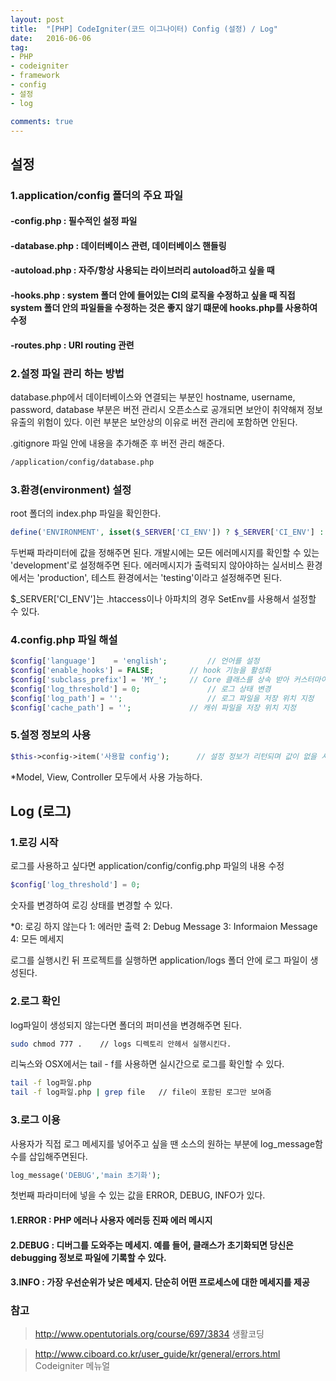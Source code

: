 ```yaml
---
layout: post
title:  "[PHP] CodeIgniter(코드 이그나이터) Config (설정) / Log"
date:   2016-06-06
tag:
- PHP
- codeigniter
- framework
- config
- 설정
- log

comments: true
---
```


## 설정

### 1.application/config 폴더의 주요 파일

#### -config.php : 필수적인 설정 파일

#### -database.php : 데이터베이스 관련, 데이터베이스 핸들링 

#### -autoload.php : 자주/항상 사용되는 라이브러리 autoload하고 싶을 때

#### -hooks.php : system 폴더 안에 들어있는 CI의 로직을 수정하고 싶을 때 직접 system 폴더 안의 파일들을 수정하는 것은 좋지 않기 떄문에 hooks.php를 사용하여 수정

#### -routes.php : URI routing 관련

### 2.설정 파일 관리 하는 방법
database.php에서 데이터베이스와 연결되는 부분인 hostname, username, password, database 부분은 버전 관리시 오픈소스로 공개되면 보안이 취약해져 정보 유출의 위험이 있다. 이런 부분은 보안상의 이유로 버전 관리에 포함하면 안된다.

.gitignore 파일 안에 내용을 추가해준 후 버전 관리 해준다.

```bash
/application/config/database.php
```

### 3.환경(environment) 설정
root 폴더의 index.php 파일을 확인한다.
	
```php
define('ENVIRONMENT', isset($_SERVER['CI_ENV']) ? $_SERVER['CI_ENV'] : 'development');
```

두번째 파라미터에 값을 정해주면 된다.
개발시에는 모든 에러메시지를 확인할 수 있는 'development'로 설정해주면 된다. 
에러메시지가 출력되지 않아야하는 실서비스 환경에서는 'production', 테스트 환경에서는 'testing'이라고 설정해주면 된다.

$_SERVER['CI_ENV']는 .htaccess이나 아파치의 경우 SetEnv를 사용해서 설정할 수 있다.

### 4.config.php 파일 해설
```php
$config['language']    = 'english';			// 언어를 설정
$config['enable_hooks'] = FALSE;		// hook 기능을 활성화
$config['subclass_prefix'] = 'MY_';		// Core 클래스를 상속 받아 커스터마이징 할 때 클래스 이름의 약속된 접두사를 변경
$config['log_threshold'] = 0;				// 로그 상태 변경 
$config['log_path'] = '';					// 로그 파일을 저장 위치 지정
$config['cache_path'] = '';				// 캐쉬 파일을 저장 위치 지정
```

### 5.설정 정보의 사용
```php
$this->config->item('사용할 config');		// 설정 정보가 리턴되며 값이 없을 시 FALSE가 리턴
```

*Model, View, Controller 모두에서 사용 가능하다.

## Log (로그)

### 1.로깅 시작
로그를 사용하고 싶다면 application/config/config.php 파일의 내용 수정
```php
$config['log_threshold'] = 0;
```

숫자를 변경하여 로깅 상태를 변경할 수 있다.

*0: 로깅 하지 않는다  1: 에러만 출력  2: Debug Message  3: Informaion Message  4: 모든 메세지

로그를 실행시킨 뒤 프로젝트를 실행하면 application/logs 폴더 안에 로그 파일이 생성된다.

### 2.로그 확인
log파일이 생성되지 않는다면 폴더의 퍼미션을 변경해주면 된다.
```bash
sudo chmod 777 . 	// logs 디렉토리 안헤서 실행시킨다.
```

리눅스와 OSX에서는 tail - f를 사용하면 실시간으로 로그를 확인할 수 있다.
```bash
tail -f log파일.php 
tail -f log파일.php | grep file 	// file이 포함된 로그만 보여줌
```

### 3.로그 이용
사용자가 직접 로그 메세지를 넣어주고 싶을 땐 소스의 원하는 부분에 log_message함수를 삽입해주면된다.
```php
log_message('DEBUG','main 초기화');
```

첫번째 파라미터에 넣을 수 있는 값을 ERROR, DEBUG, INFO가 있다.

#### 1.ERROR : PHP 에러나 사용자 에러등 진짜 에러 메시지
#### 2.DEBUG : 디버그를 도와주는 메세지. 예를 들어, 클래스가 초기화되면 당신은 debugging 정보로 파일에 기록할 수 있다.
#### 3.INFO : 가장 우선순위가 낮은 메세지. 단순히 어떤 프로세스에 대한 메세지를 제공

### 참고
> http://www.opentutorials.org/course/697/3834 생활코딩

> http://www.ciboard.co.kr/user_guide/kr/general/errors.html Codeigniter 메뉴얼